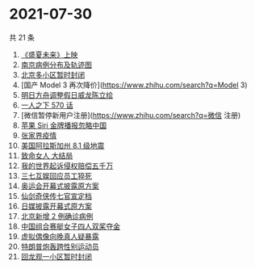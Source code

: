 # 2021-07-30

共 21 条

<!-- BEGIN ZHIHUSEARCH -->
<!-- 最后更新时间 Fri Jul 30 2021 15:07:14 GMT+0800 (China Standard Time) -->
1. [《盛夏未来》上映](https://www.zhihu.com/search?q=盛夏未来)
1. [南京病例分布及轨迹图](https://www.zhihu.com/search?q=南京疫情)
1. [北京多小区暂时封闭](https://www.zhihu.com/search?q=北京疫情)
1. [国产 Model 3 再次降价](https://www.zhihu.com/search?q=Model 3)
1. [明日方舟调整假日威龙陈立绘](https://www.zhihu.com/search?q=明日方舟)
1. [ 一人之下 570 话](https://www.zhihu.com/search?q=一人之下)
1. [微信暂停新用户注册](https://www.zhihu.com/search?q=微信 注册)
1. [苹果 Siri 金牌播报忽略中国](https://www.zhihu.com/search?q=Siri)
1. [张家界疫情](https://www.zhihu.com/search?q=张家界)
1. [美国阿拉斯加州 8.1 级地震](https://www.zhihu.com/search?q=美国地震)
1. [致命女人 大结局](https://www.zhihu.com/search?q=致命女人)
1. [我的世界起诉侵权赔偿五千万](https://www.zhihu.com/search?q=我的世界)
1. [三七互娱回应员工猝死](https://www.zhihu.com/search?q=三七互娱)
1. [奥运会开幕式披露原方案](https://www.zhihu.com/search?q=任天堂)
1. [仙剑奇侠传七官宣定档](https://www.zhihu.com/search?q=仙剑奇侠传七)
1. [日媒披露开幕式原方案](https://www.zhihu.com/search?q=奥运会开幕式)
1. [北京新增 2 例确诊病例](https://www.zhihu.com/search?q=北京疫情)
1. [中国组合赛艇女子四人双桨夺金](https://www.zhihu.com/search?q=赛艇)
1. [虚拟偶像向晚真人疑暴露](https://www.zhihu.com/search?q=A-Soul)
1. [特朗普炮轰跨性别运动员](https://www.zhihu.com/search?q=跨性别运动员)
1. [回龙观一小区暂时封闭](https://www.zhihu.com/search?q=北京疫情)
<!-- END ZHIHUSEARCH -->
